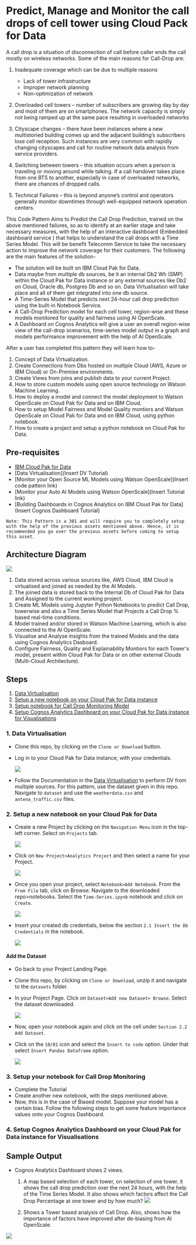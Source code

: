 # Predict, Manage and Monitor the call drops of cell tower using Cloud Pack for Data

A call drop is a situation of disconnection of call before caller ends the call mostly on wireless networks. Some of the main reasons for Call-Drop are:

1. Inadequate coverage which can be due to multiple reasons
    * Lack of tower infrastructure
    * Improper network planning
    * Non-optimization of network

2. Overloaded cell towers – number of subscribers are growing day by day and most of them are on smartphones. The network capacity is simply not being ramped up at the same pace resulting in overloaded networks 
3. Cityscape changes – there have been instances where a new multistoried building comes up and the adjacent building’s subscribers lose cell reception. Such instances are very common with rapidly changing cityscapes and call for routine network data analysis from service providers.
4. Switching between towers – this situation occurs when a person is traveling or moving around while talking. If a call handover takes place from one BTS to another, especially in case of overloaded networks, there are chances of dropped calls.
5. Technical Failures – this is beyond anyone’s control and operators generally monitor downtimes through well-equipped network operation centers.

This Code Pattern Aims to Predict the Call Drop Prediction, trained on the above mentioned failures, so as to identify at an earlier stage and take necessary measures, with the help of an interactive dashboard (Embedded dashboard service
) that helps to understand the call drops with a Time Series Model. This will be benefit Telecomm Service to take the necessary action to improve the network coverage for their customers. The following are the main features of the solution-

* The solution will be built on IBM Cloud Pak for Data.
* Data maybe from multiple db sources, be it an internal Db2 Wh (SMP) within the Cloud Pak for Data instance or any external sources like Db2 on Cloud, Oracle db, Postgres Db and so on. Data Virtualisation will take place and all of them get integrated into one db source.
* A Time-Series Model that predicts next 24-hour call drop prediction using the built-in Notebook Service.
* A Call-Drop Prediction model for each cell tower, region-wise and these models monitored for quality and fairness using AI OpenScale.
* A Dashboard on Cognos Analytics will give a user an overall region-wise view of the call-drop scenarios, time-series model output in a graph and models performance improvement with the help of AI OpenScale.

After a user has completed this pattern they will learn how to-

1. Concept of Data Virtualization.
2. Create Connections from Dbs hosted on multiple Cloud (AWS, Azure or IBM Cloud) or On-Premise environments.
3. Create Views from joins and publish data to your current Project.
4. How to store custom models using open source technology on Watson Machine Learning.
5. How to deploy a model and connect the model deployment to Watson OpenScale on Cloud Pak for Data and on IBM Cloud.
6. How to setup Model Fairness and Model Quality montiors and Watson OpenScale on Cloud Pak for Data and on IBM Cloud, using      python notebook.
7. How to create a project and setup a python notebook on Cloud Pak for Data.


## Pre-requisites
* [IBM Cloud Pak for Data](https://www.ibm.com/in-en/products/cloud-pak-for-data) 
* [Data Virtualisation](Insert DV Tutorial)
* [Monitor your Open Source ML Models using Watson OpenScale](Insert code pattern link)
* [Monitor your Auto AI Models using Watson OpenScale](Insert Tutorial link)
* [Building Dashboards in Cognos Analytics on IBM Cloud Pak for Data](Insert Cognos Dashboard Tutorial)

```
Note: This Pattern is a 301 and will require you to completely setup with the help of the previous assets mentioned above. Hence, it is recommended you go over the previous assets before coming to setup this asset.
```

## Architecture Diagram

  ![](doc/src/images/Telco_Arch_final.png)
  
1. Data stored across various sources like, AWS Cloud, IBM Cloud is virtualised and joined as needed by the AI Models.
2. The joined data is stored back to the Internal Db of Cloud Pak for Data and Assigned to the current working project.
3. Create ML Models using Jupyter Python Notebooks to predict Call Drop, towerwise and also a Time Series Model that Projects a Call Drop % based real-time conditions.
4. Model trained and/or stored in Watson Machine Learning, which is also connected to the AI OpenScale.
5. Visualise and Analyse insights from the trained Models and the data using Cognos Analytics Dasboard. 
6. Configure Fairness, Quality and Explainability Montiors for each Tower's model, present within Cloud Pak for Data or on other external Clouds (Multi-Cloud Architecture).

## Steps

1. [Data Virtualisation](#1-data-virtualisation)
2. [Setup a new notebook on your Cloud Pak for Data instance](#2-setup-a-new-notebook-on-your-cloud-pak-for-data-instance)
3. [Setup notebook for Call Drop Monitoring Model](#3-setup-notebook-for-call-drop-monitoring-model)
4. [Setup Cognos Analytics Dashboard on your Cloud Pak for Data instance for Visualisations](#4-setup-cognos-analytics-dashboard-on-your-cloud-pak-for-data-instance-for-visualisations)


### 1. Data Virtualisation

* Clone this repo, by clicking on the `Clone or Download` button.
* Log in to your Cloud Pak for Data instance, with your credentials.

   ![](doc/src/images/login_page.png)
* Follow the Documentation in the [Data Virtualisation](#1-data-virtualisation) to perform DV from multiple sources. For this pattern, use the dataset given in this repo. Navigate to `dataset` and use the `weatherdata.csv` and `antena_traffic.csv` files.

### 2. Setup a new notebook on your Cloud Pak for Data

* Create a new Project by clicking on the `Navigation Menu` icon in the top-left corner. Select on `Projects` tab.

   ![](doc/src/images/Select_Project.png)
   
* Click on `New Project>Analytics Project` and then select a name for your Project.

   ![](doc/src/images/name_project.png)
   
* Once you open your project, select `Notebook>Add Notebook`. From the `From File` tab, click on Browse. Navigate to the downloaded repo>notebooks. Select the `Time-Series.ipynb` notebook and click on `Create`.

   ![](doc/src/images/create_notebook.png)
   
* Insert your created db credentials, below the section `2.1 Insert the Db Credentials` in the notebook.

   ![](doc/src/images/configure_dbcred.png)
   
 #### Add the Dataset
 
   * Go back to your Project Landing Page. 
   * Clone this repo, by clicking on `Clone or Download`, unzip it and navigate to the `datasets` folder.
   * In your Project Page. Click on `Dataset>Add new Dataset> Browse`. Select the dataset downloaded.
   
      ![](doc/src/gif/adddataset.gif)

   * Now, open your notebook again and click on the cell under `Section 2.2 Add Dataset`.
   * Click on the `10/01` icon and select the `Insert to code` option. Under that select `Insert Pandas Dataframe` option.
   
      ![](doc/src/images/add_dataset.png)

### 3. Setup your notebook for Call Drop Monitoring

   * Complete the Tutorial
   * Create another new notebook, with the steps mentioned above. 
   * Now, this is in the case of Biased model. Suppose your model has a certain bias. Follow the following steps to get some feature importance values onto your Cognos Dashboard.
   
   
### 4. Setup Cognos Analytics Dashboard on your Cloud Pak for Data instance for Visualisations


   
## Sample Output

  * Cognos Analytics Dashboard shows 2 views. 
  
    1) A map based selection of each tower, on selection of one tower, it shows the call drop prediction over the next 24 hours, with the help of the Time Series Model. It also shows which factors affect the Call Drop Percentage at one tower and by how much?
    ![](doc/src/images/output1.png)
    
    2) Shows a Tower based analysis of Call Drop. Also, shows how the importance of factors have improved after de-biasing from AI OpenScale.
  
  ![](doc/src/images/output2.png)

